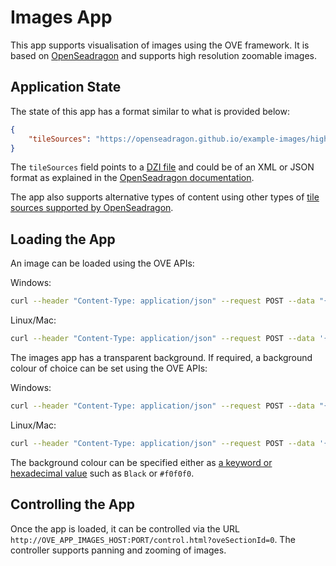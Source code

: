 # Images App

This app supports visualisation of images using the OVE framework. It is based on [OpenSeadragon](https://openseadragon.github.io/) and supports high resolution zoomable images.

## Application State

The state of this app has a format similar to what is provided below:

```json
{
    "tileSources": "https://openseadragon.github.io/example-images/highsmith/highsmith.dzi"
}
```

The `tileSources` field points to a [DZI file](https://docs.microsoft.com/en-us/previous-versions/windows/silverlight/dotnet-windows-silverlight/cc645077(v=vs.95)) and could be of an XML or JSON format as explained in the [OpenSeadragon documentation](https://openseadragon.github.io/examples/tilesource-dzi/).

The app also supports alternative types of content using other types of [tile sources supported by OpenSeadragon](https://openseadragon.github.io/#examples-and-features).

## Loading the App

An image can be loaded using the OVE APIs:

Windows:

```sh
curl --header "Content-Type: application/json" --request POST --data "{\"h\": 500, \"app\": {\"url\": \"http://OVE_APP_IMAGES_HOST:PORT\", \"states\": {\"load\": {\"tileSources\": \"https://openseadragon.github.io/example-images/highsmith/highsmith.dzi\"}}}, \"space\": \"LocalNine\", \"w\": 500, \"y\": 0, \"x\": 0}" http://OVE_CORE_HOST:PORT/section
```

Linux/Mac:

```sh
curl --header "Content-Type: application/json" --request POST --data '{"h": 500, "app": {"url": "http://OVE_APP_IMAGES_HOST:PORT","states": {"load": {"tileSources": "https://openseadragon.github.io/example-images/highsmith/highsmith.dzi"}}}, "space": "LocalNine", "w": 500, "y": 0, "x": 0}' http://OVE_CORE_HOST:PORT/section
```

The images app has a transparent background. If required, a background colour of choice can be set using the OVE APIs:

Windows:

```sh
curl --header "Content-Type: application/json" --request POST --data "{\"h\": 500, \"app\": {\"url\": \"http://OVE_APP_HTML_HOST:PORT\", \"states\": {\"load\": {\"url\": \"/data/background/index.html?background=COLOUR\"}}}, \"space\": \"LocalNine\", \"w\": 500, \"y\": 0, \"x\": 0}" http://OVE_CORE_HOST:PORT/section
```

Linux/Mac:

```sh
curl --header "Content-Type: application/json" --request POST --data '{"h": 500, "app": {"url": "http://OVE_APP_HTML_HOST:PORT","states": {"load": {"url": "/data/background/index.html?background=COLOUR"}}}, "space": "LocalNine", "w": 500, "y": 0, "x": 0}' http://OVE_CORE_HOST:PORT/section
```

The background colour can be specified either as [a keyword or hexadecimal value](https://developer.mozilla.org/en-US/docs/Web/CSS/background-color) such as `Black` or `#f0f0f0`.

## Controlling the App

Once the app is loaded, it can be controlled via the URL `http://OVE_APP_IMAGES_HOST:PORT/control.html?oveSectionId=0`. The controller supports panning and zooming of images.
